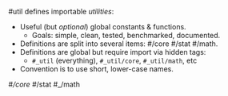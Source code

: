 #util defines importable _utilities_:
- Useful (but _optional_) global constants & functions.
  - Goals: simple, clean, tested, benchmarked, documented.
- Definitions are split into several items: #/core #/stat #/math.
- Definitions are global but require import via hidden tags:
  - `#_util` (everything), `#_util/core`, `#_util/math`, etc
- Convention is to use short, lower-case names.

#_/core #_/stat #_/math